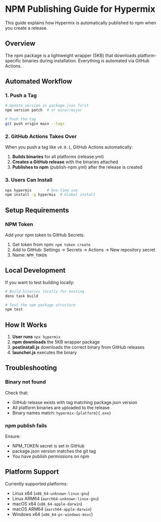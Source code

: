 # NPM Publishing Guide for Hypermix

This guide explains how Hypermix is automatically published to npm when you create a release.

## Overview

The npm package is a lightweight wrapper (5KB) that downloads platform-specific binaries during installation. Everything is automated via GitHub Actions.

## Automated Workflow

### 1. Push a Tag

```bash
# Update version in package.json first
npm version patch  # or minor/major

# Push the tag
git push origin main --tags
```

### 2. GitHub Actions Takes Over

When you push a tag like `v0.0.1`, GitHub Actions automatically:

1. **Builds binaries** for all platforms (release.yml)
2. **Creates a GitHub release** with the binaries attached
3. **Publishes to npm** (publish-npm.yml) after the release is created

### 3. Users Can Install

```bash
npx hypermix       # One-time use
npm install -g hypermix  # Global install
```

## Setup Requirements

### NPM Token

Add your npm token to GitHub Secrets:

1. Get token from npm: `npm token create`
2. Add to GitHub: Settings → Secrets → Actions → New repository secret
3. Name: `NPM_TOKEN`

## Local Development

If you want to test building locally:

```bash
# Build binaries locally for testing
deno task build

# Test the npm package structure
npm test
```

## How It Works

1. **User runs** `npx hypermix`
2. **npm downloads** the 5KB wrapper package
3. **postinstall.js** downloads the correct binary from GitHub releases
4. **launcher.js** executes the binary

## Troubleshooting

### Binary not found

Check that:

- GitHub release exists with tag matching package.json version
- All platform binaries are uploaded to the release
- Binary names match: `hypermix-{platform}{.exe}`

### npm publish fails

Ensure:

- NPM_TOKEN secret is set in GitHub
- package.json version matches the git tag
- You have publish permissions on npm

## Platform Support

Currently supported platforms:

- Linux x64 (`x86_64-unknown-linux-gnu`)
- Linux ARM64 (`aarch64-unknown-linux-gnu`)
- macOS x64 (`x86_64-apple-darwin`)
- macOS ARM64 (`aarch64-apple-darwin`)
- Windows x64 (`x86_64-pc-windows-msvc`)
